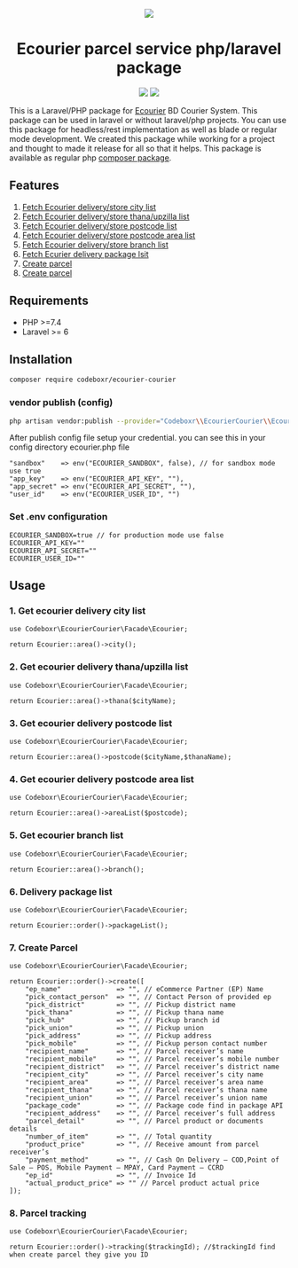 <p align="center">
  <img src="https://ecourier.com.bd/wp-content/themes/ecourier-2.0/images/logo.svg">
</p>

<h1 align="center">Ecourier parcel service php/laravel package</h1>
<p align="center" >
<img src="https://img.shields.io/packagist/dt/codeboxr/ecourier-courier">
<img src="https://img.shields.io/packagist/stars/codeboxr/ecourier-courier">
</p>

This is a Laravel/PHP package for [Ecourier](https://ecourier.com.bd/) BD Courier System. This package can be used in laravel or without laravel/php projects. You can use this package for headless/rest implementation as well as blade or regular mode development. We created this package while working for a project and thought to made it release for all so that it helps. This package is available as regular php [composer package](https://packagist.org/packages/codeboxr/ecourier-courier).

## Features

1. [Fetch Ecourier delivery/store city list](https://github.com/codeboxrcodehub/ecourier-courier#1-get-ecourier-delivery-city-list)
2. [Fetch Ecourier delivery/store thana/upzilla list](https://github.com/codeboxrcodehub/ecourier-courier#2-get-ecourier-delivery-thanaupzilla-list)
3. [Fetch Ecourier delivery/store postcode list](https://github.com/codeboxrcodehub/ecourier-courierr#3get-ecourier-delivery-postcode-list)
4. [Fetch Ecourier delivery/store postcode area list](https://github.com/codeboxrcodehub/ecourier-courier#4-get-ecourier-delivery-postcode-area-list)
5. [Fetch Ecourier delivery/store branch list](https://github.com/codeboxrcodehub/ecourier-courier#5-get-ecourier-branch-list)
6. [Fetch Ecurier delivery package lsit](https://github.com/codeboxrcodehub/ecourier-courier#6-delivery-package-list)
7. [Create parcel](https://github.com/codeboxrcodehub/ecourier-courier#7-create-parcel)
8. [Create parcel](https://github.com/codeboxrcodehub/ecourier-courier#7-create-parcel)


## Requirements

- PHP >=7.4
- Laravel >= 6

## Installation

```bash
composer require codeboxr/ecourier-courier
```

### vendor publish (config)
```bash
php artisan vendor:publish --provider="Codeboxr\\EcourierCourier\\EcourierServiceProvider"
```

After publish config file setup your credential. you can see this in your config directory ecourier.php file
```
"sandbox"    => env("ECOURIER_SANDBOX", false), // for sandbox mode use true
"app_key"    => env("ECOURIER_API_KEY", ""),
"app_secret" => env("ECOURIER_API_SECRET", ""),
"user_id"    => env("ECOURIER_USER_ID", "")
```

### Set .env configuration
```
ECOURIER_SANDBOX=true // for production mode use false
ECOURIER_API_KEY=""
ECOURIER_API_SECRET=""
ECOURIER_USER_ID=""
```

## Usage

### 1. Get ecourier delivery city list

```
use Codeboxr\EcourierCourier\Facade\Ecourier;

return Ecourier::area()->city();

```

### 2. Get ecourier delivery thana/upzilla list

```
use Codeboxr\EcourierCourier\Facade\Ecourier;

return Ecourier::area()->thana($cityName);

```

### 3. Get ecourier delivery postcode list

```
use Codeboxr\EcourierCourier\Facade\Ecourier;

return Ecourier::area()->postcode($cityName,$thanaName);

```

### 4. Get ecourier delivery postcode area list

```
use Codeboxr\EcourierCourier\Facade\Ecourier;

return Ecourier::area()->areaList($postcode);

```

### 5. Get ecourier branch list

```
use Codeboxr\EcourierCourier\Facade\Ecourier;

return Ecourier::area()->branch();

```

### 6. Delivery package list

```
use Codeboxr\EcourierCourier\Facade\Ecourier;

return Ecourier::order()->packageList();

```

### 7. Create Parcel

```
use Codeboxr\EcourierCourier\Facade\Ecourier;

return Ecourier::order()->create([
    "ep_name"              => "", // eCommerce Partner (EP) Name
    "pick_contact_person"  => "", // Contact Person of provided ep
    "pick_district"        => "", // Pickup district name
    "pick_thana"           => "", // Pickup thana name
    "pick_hub"             => "", // Pickup branch id 
    "pick_union"           => "", // Pickup union 
    "pick_address"         => "", // Pickup address
    "pick_mobile"          => "", // Pickup person contact number
    "recipient_name"       => "", // Parcel receiver’s name
    "recipient_mobile"     => "", // Parcel receiver’s mobile number
    "recipient_district"   => "", // Parcel receiver’s district name
    "recipient_city"       => "", // Parcel receiver’s city name
    "recipient_area"       => "", // Parcel receiver’s area name
    "recipient_thana"      => "", // Parcel receiver’s thana name
    "recipient_union"      => "", // Parcel receiver’s union name
    "package_code"         => "", // Package code find in package API
    "recipient_address"    => "", // Parcel receiver’s full address
    "parcel_detail"        => "", // Parcel product or documents details
    "number_of_item"       => "", // Total quantity
    "product_price"        => "", // Receive amount from parcel receiver’s
    "payment_method"       => "", // Cash On Delivery – COD,Point of Sale – POS, Mobile Payment – MPAY, Card Payment – CCRD
    "ep_id"                => "", // Invoice Id 
    "actual_product_price" => "" // Parcel product actual price
]);

```

### 8. Parcel tracking

```
use Codeboxr\EcourierCourier\Facade\Ecourier;

return Ecourier::order()->tracking($trackingId); //$trackingId find when create parcel they give you ID

```
